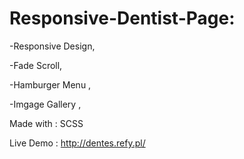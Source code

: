 # Responsive-Dentist-Page:

-Responsive Design,

-Fade Scroll,

-Hamburger Menu , 

-Imgage Gallery , 

Made with : SCSS

Live Demo : http://dentes.refy.pl/
